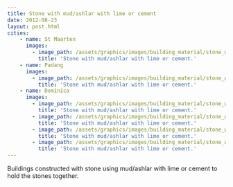 ```yaml
---
title: Stone with mud/ashlar with lime or cement
date: 2012-08-23
layout: post.html
cities:
    - name: St Maarten
      images:
        - image_path: /assets/graphics/images/building_material/stone_with_mud-ashlar_with_lime_or_cement/stone_st_maarten_01.jpg
          title: 'Stone with mud/ashlar with lime or cement.'         
    - name: Padang
      images:
        - image_path: /assets/graphics/images/building_material/stone_with_mud-ashlar_with_lime_or_cement/stone_padang_01.jpg 
          title: 'Stone with mud/ashlar with lime or cement.'                
    - name: Dominica
      images:
        - image_path: /assets/graphics/images/building_material/stone_with_mud-ashlar_with_lime_or_cement/stone_dominica_01.jpg 
          title: 'Stone with mud/ashlar with lime or cement.'           
        - image_path: /assets/graphics/images/building_material/stone_with_mud-ashlar_with_lime_or_cement/stone_dominica_02.jpg 
          title: 'Stone with mud/ashlar with lime or cement.'    
        - image_path: /assets/graphics/images/building_material/stone_with_mud-ashlar_with_lime_or_cement/stone_dominica_03.jpg 
          title: 'Stone with mud/ashlar with lime or cement.'    
        - image_path: /assets/graphics/images/building_material/stone_with_mud-ashlar_with_lime_or_cement/stone_dominica_04.jpg 
          title: 'Stone with mud/ashlar with lime or cement.'                                  
---
```

Buildings constructed with stone using mud/ashlar with lime or cement to hold the stones together.

